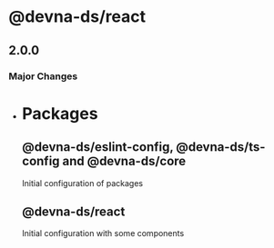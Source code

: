 # @devna-ds/react

## 2.0.0

### Major Changes

- # Packages

  ## @devna-ds/eslint-config, @devna-ds/ts-config and @devna-ds/core

  Initial configuration of packages

  ## @devna-ds/react

  Initial configuration with some components
